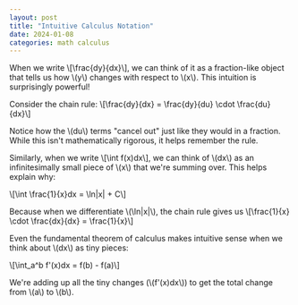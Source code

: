 ```yaml
---
layout: post
title: "Intuitive Calculus Notation"
date: 2024-01-08
categories: math calculus
---
```


When we write \\[\frac{dy}{dx}\\], we can think of it as a fraction-like object that tells us how \\(y\\) changes with respect to \\(x\\). This intuition is surprisingly powerful!

Consider the chain rule: \\[\frac{dy}{dx} = \frac{dy}{du} \cdot \frac{du}{dx}\\]

Notice how the \\(du\\) terms "cancel out" just like they would in a fraction. While this isn't mathematically rigorous, it helps remember the rule.

Similarly, when we write \\[\int f(x)dx\\], we can think of \\(dx\\) as an infinitesimally small piece of \\(x\\) that we're summing over. This helps explain why:

\\[\int \frac{1}{x}dx = \ln|x| + C\\]

Because when we differentiate \\(\ln|x|\\), the chain rule gives us \\[\frac{1}{x} \cdot \frac{dx}{dx} = \frac{1}{x}\\]

Even the fundamental theorem of calculus makes intuitive sense when we think about \\(dx\\) as tiny pieces:

\\[\int_a^b f'(x)dx = f(b) - f(a)\\]

We're adding up all the tiny changes (\\(f'(x)dx\\)) to get the total change from \\(a\\) to \\(b\\).
